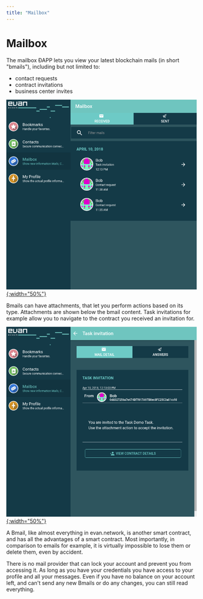 ```yaml
---
title: "Mailbox"
---
```


# Mailbox
The mailbox ÐAPP lets you view your latest blockchain mails (in short "bmails"), including but not limited to:
- contact requests
- contract invitations
- business center invites

[![mailbox - inbox](/public/tutorial/mailbox_inbox.png){:width="50%"}](/public/tutorial/mailbox_inbox.png)

Bmails can have attachments, that let you perform actions based on its type. Attachments are shown below the bmail content.
 Task invitations for example allow you to navigate to the contract you received an invitation for.

[![mailbox - detail](/public/tutorial/mailbox_detail.png){:width="50%"}](/public/tutorial/mailbox_detail.png)


A Bmail, like almost everything in evan.network, is another smart contract, and has all the advantages of a smart contract. Most importantly, in comparison to emails for example, it is virtually impossible to lose them or delete them, even by accident.

There is no mail provider that can lock your account and prevent you from accessing it. As long as you have your credentials you have access to your profile and all your messages. Even if you have no balance on your account left, and can't send any new Bmails or do any changes, you can still read everything.
